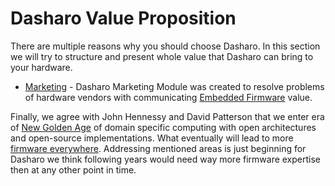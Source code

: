 # Dasharo Value Proposition

There are multiple reasons why you should choose Dasharo. In this section we
will try to structure and present whole value that Dasharo can bring to your
hardware.

* [Marketing](marketing.md) - Dasharo Marketing Module was created to resolve
  problems of hardware vendors with communicating [Embedded Firmware](../glossary.md#embedded-firmware) value.

Finally, we agree with John Hennessy and David Patterson that we enter era of
[New Golden Age](https://www.youtube.com/watch?v=3LVeEjsn8Ts) of domain
specific computing with open architectures and open-source implementations.
What eventually will lead to more [firmware everywhere](../osf-trivia-list/introduction.md#where-is-firmware). Addressing mentioned areas is just
beginning for Dasharo we think following years would need way more firmware
expertise then at any other point in time.
